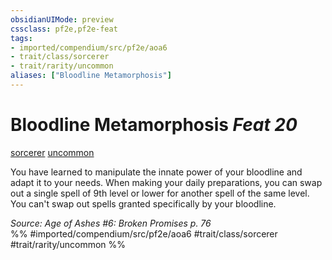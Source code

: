 ```yaml
---
obsidianUIMode: preview
cssclass: pf2e,pf2e-feat
tags:
- imported/compendium/src/pf2e/aoa6
- trait/class/sorcerer
- trait/rarity/uncommon
aliases: ["Bloodline Metamorphosis"]
---
```

# Bloodline Metamorphosis  *Feat 20*  
[sorcerer](rules/traits/sorcerer.md)  [uncommon](uncommon.md)  


You have learned to manipulate the innate power of your bloodline and adapt it to your needs. When making your daily preparations, you can swap out a single spell of 9th level or lower for another spell of the same level. You can't swap out spells granted specifically by your bloodline.

*Source: Age of Ashes #6: Broken Promises p. 76*  
%% #imported/compendium/src/pf2e/aoa6 #trait/class/sorcerer #trait/rarity/uncommon %%